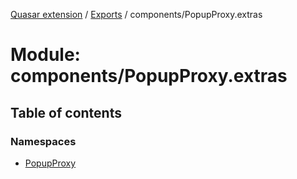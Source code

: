 [Quasar extension](../index.md) / [Exports](../modules.md) / components/PopupProxy.extras

# Module: components/PopupProxy.extras

## Table of contents

### Namespaces

- [PopupProxy](components_PopupProxy_extras.PopupProxy.md)
